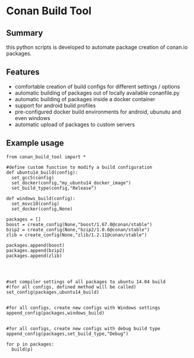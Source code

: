 # Conan Build Tool
## Summary
this python scripts is developed to automate package creation of conan.io packages.

## Features
* comfortable creation of build configs for different settings / options
* automatic building of packages out of locally available conanfile.py
* automatic building of packages inside a docker container
* support for android build profiles
* pre-configured docker build environments for android, ubunutu and even windows
* automatic upload of packages to custom servers

## Example usage
```
from conan_build_tool import *

#define custom function to modify a build configuration
def ubuntu14_build(config):
  set_gcc5(config)
  set_docker(config,"my_ubuntu14_docker_image")
  set_build_type(config,"Release")
  
def windows_build(config):
  set_msvc10(config)
  set_docker(config,None)

packages = []
boost = create_config(None,"boost/1.67.0@conan/stable")
bzip2 = create_config(None,"bzip2/1.0.6@conan/stable")
zlib = create_config(None,"zlib/1.2.11@conan/stable")

packages.append(boost)
packages.append(bzip2)
packages.append(zlib)




#set compiler settings of all packages to ubuntu 14.04 build
#(for all configs, defined method will be called)
set_config(packages,ubuntu14_build)


#for all configs, create new configs with Windows settings
append_config(packages,windows_build)


#for all configs, create new configs with debug build type
append_config(packages,set_build_type,"Debug")

for p in packages:
  build(p)  
```


